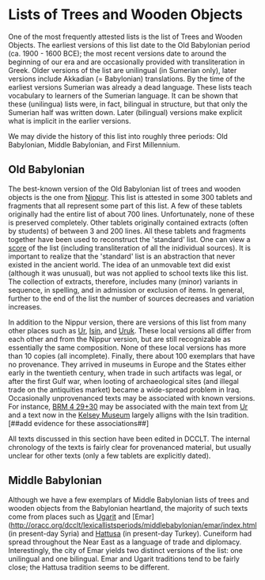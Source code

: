 # Lists of Trees and Wooden Objects
One of the most frequently attested lists is the list of Trees and Wooden Objects. The earliest versions of this list date to the Old Babylonian period (ca. 1900 - 1600 BCE); the most recent versions date to around the beginning of our era and are occasionally provided with transliteration in Greek. Older versions of the list are unilingual (in Sumerian only), later versions include Akkadian (= Babylonian) translations. By the time of the earliest versions Sumerian was already a dead language. These lists teach vocabulary to learners of the Sumerian language. It can be shown that these (unilingua) lists were, in fact, bilingual in structure, but that only the Sumerian half was written down. Later (bilingual) versions make explicit what is implicit in the earlier versions.

We may divide the history of this list into roughly three periods: Old Babylonian, Middle Babylonian, and First Millennium.

## Old Babylonian
The best-known version of the Old Babylonian list of trees and wooden objects is the one from [Nippur](http://oracc.org/dcclt/Q000039). This list is attested in some 300 tablets and fragments that all represent some part of this list. A few of these tablets originally had the entire list of about 700 lines. Unfortunately, none of these is preserved completely. Other tablets originally contained extracts (often by students) of between 3 and 200 lines. All these tablets and fragments together have been used to reconstruct the 'standard' list. One can view a [score](http://oracc.org/dcclt/Q000039/score) of the list (including transliteration of all the inidividual sources). It is important to realize that the 'standard' list is an abstraction that never existed in the ancient world. The idea of an unmovable text did exist (although it was unusual), but was not applied to school texts like this list. The collection of extracts, therefore, includes many (minor) variants in sequence, in spelling, and in admission or exclusion of items. In general, further to the end of the list the number of sources decreases and variation increases.

In addition to the Nippur version, there are versions of this list from many other places such as [Ur](http://oracc.org/dcclt/P346714,P346865,P346866), [Isin](http://oracc.org/dcclt/P459217,P459218,P459216), and [Uruk](http://oracc.org/dcclt/P349171,P349173). These local versions all differ from each other and from the Nippur version, but are still recognizable as essentially the same composition. None of these local versions has more than 10 copies (all incomplete). Finally, there about 100 exemplars that have no provenance. They arrived in museums in Europe and the States either early in the twentieth century, when trade in such artifacts was legal, or after the first Gulf war, when looting of archaeological sites (and illegal trade on the antiquities market) became a wide-spread problem in Iraq. Occasionally unprovenanced texts may be associated with known versions. For instance, [BRM 4 29+30](http://oracc.org/dcclt/P250364) may be associated with the main text from [Ur](http://oracc.org/dcclt/P346714) and a text now in the [Kelsey Museum](http://oracc.org/dcclt/P235262) largely alligns with the Isin tradition. [##add evidence for these associations##]

All texts discussed in this section have been edited in DCCLT. The internal chronology of the texts is fairly clear for provenanced material, but usually unclear for other texts (only a few tablets are explicitly dated).

## Middle Babylonian
Although we have a few exemplars of Middle Babylonian lists of trees and wooden objects from the Babylonian heartland, the majority of such texts come from places such as [Ugarit](http://oracc.org/dcclt/lexicallistsperiods/middlebabylonian/ugarit/index.html) and [Emar](http://oracc.org/dcclt/lexicallistsperiods/middlebabylonian/emar/index.html (in present-day Syria) and [Hattusa](http://oracc.org/dcclt/lexicallistsperiods/middlebabylonian/hattusha/index.html) (in present-day Turkey). Cuneiform had spread throughout the Near East as a language of trade and diplomacy. Interestingly, the city of Emar yields two distinct versions of the list: one unilingual and one bilingual. Emar and Ugarit traditions tend to be fairly close; the Hattusa tradition seems to be different. 
